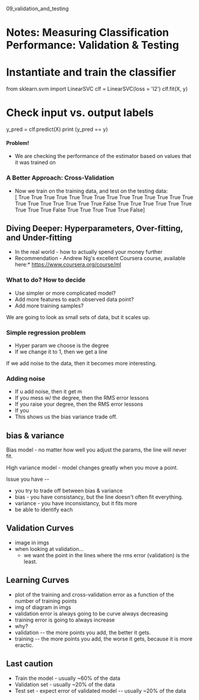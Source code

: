 09_validation_and_testing

# Notes: Measuring Classification Performance: Validation & Testing

# Instantiate and train the classifier
from sklearn.svm import LinearSVC
clf = LinearSVC(loss = 'l2')
clf.fit(X, y)

# Check input vs. output labels
y_pred = clf.predict(X)
print (y_pred == y)

#### Problem!
- We are checking the performance of the estimator based on values that it was trained on


### A Better Approach: Cross-Validation
- Now we train on the training data, and test on the testing data:    
[ True  True  True  True  True  True  True  True  True  True  True  True
  True  True  True  True  True  True  True  True  True False  True  True
  True  True  True  True  True  True  True False  True  True  True  True
  True False]


## Diving Deeper: Hyperparameters, Over-fitting, and Under-fitting
- In the real world - how to actually spend your money further 
- Recommendation - Andrew Ng's excellent
Coursera course, available here:* https://www.coursera.org/course/ml

### What to do? How to decide
- Use simpler or more complicated model?
- Add more features to each observed data point?
- Add more training samples?

We are going to look as small sets of data, but it scales up.

### Simple regression problem
- Hyper param we choose is the degree 
- If we change it to 1, then we get a line

If we add noise to the data, then it becomes more interesting. 
### Adding noise 
- If u add noise, then it get m
- If you mess w/ the degree, then the RMS error lessons
- If you raise your degree, then the RMS error lessons
- If you 
 - This shows us the bias variance trade off. 

## bias & variance

Bias model - no matter how well you adjust the params, the line will never fit.

High variance model - model changes greatly when you move a point.

Issue you have --    
- you try to trade off between bias & variance
- bias - you have consistancy, but the line doesn't often fit everything.
- variance - you have inconsistancy, but it fits more
- be able to identify each 

## Validation Curves
- image in imgs
- when looking at validation...
    - we want the point in the lines where the rms error (validation) is the least.

## Learning Curves
- plot of the training and cross-validation error as a function of the number of training points
- img of diagram in imgs
- validation error is always going to be curve always decreasing
- training error is going to always increase
- why?
- validation -- the more points you add, the better it gets.
- training -- the more points you add, the worse it gets, because it is more eractic. 


## Last caution
- Train the model - usually ~60% of the data
- Validation set - usually ~20% of the data
- Test set - expect error of validated model -- usually ~20% of the data


